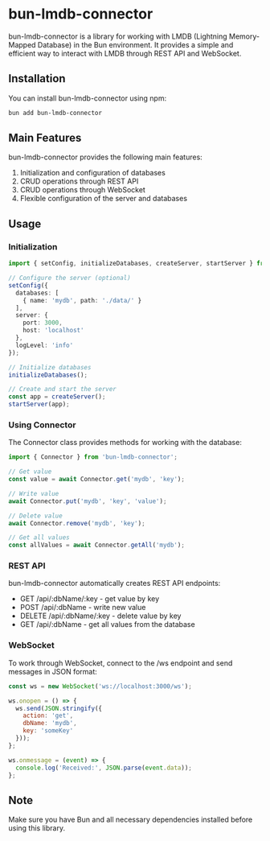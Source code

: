 # bun-lmdb-connector

bun-lmdb-connector is a library for working with LMDB (Lightning Memory-Mapped Database) in the Bun environment. It provides a simple and efficient way to interact with LMDB through REST API and WebSocket.

## Installation

You can install bun-lmdb-connector using npm:

```bash
bun add bun-lmdb-connector
```

## Main Features

bun-lmdb-connector provides the following main features:

1. Initialization and configuration of databases
2. CRUD operations through REST API
3. CRUD operations through WebSocket
4. Flexible configuration of the server and databases

## Usage

### Initialization

```typescript
import { setConfig, initializeDatabases, createServer, startServer } from 'bun-lmdb-connector';

// Configure the server (optional)
setConfig({
  databases: [
    { name: 'mydb', path: './data/' }
  ],
  server: {
    port: 3000,
    host: 'localhost'
  },
  logLevel: 'info'
});

// Initialize databases
initializeDatabases();

// Create and start the server
const app = createServer();
startServer(app);
```

### Using Connector

The Connector class provides methods for working with the database:

```typescript
import { Connector } from 'bun-lmdb-connector';

// Get value
const value = await Connector.get('mydb', 'key');

// Write value
await Connector.put('mydb', 'key', 'value');

// Delete value
await Connector.remove('mydb', 'key');

// Get all values
const allValues = await Connector.getAll('mydb');
```

### REST API

bun-lmdb-connector automatically creates REST API endpoints:

- GET /api/:dbName/:key - get value by key
- POST /api/:dbName - write new value
- DELETE /api/:dbName/:key - delete value by key
- GET /api/:dbName - get all values from the database

### WebSocket

To work through WebSocket, connect to the /ws endpoint and send messages in JSON format:

```javascript
const ws = new WebSocket('ws://localhost:3000/ws');

ws.onopen = () => {
  ws.send(JSON.stringify({
    action: 'get',
    dbName: 'mydb',
    key: 'someKey'
  }));
};

ws.onmessage = (event) => {
  console.log('Received:', JSON.parse(event.data));
};
```

## Note

Make sure you have Bun and all necessary dependencies installed before using this library.